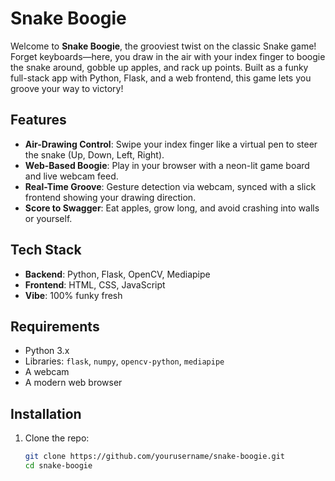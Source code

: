 # Snake Boogie

Welcome to **Snake Boogie**, the grooviest twist on the classic Snake game! Forget keyboards—here, you draw in the air with your index finger to boogie the snake around, gobble up apples, and rack up points. Built as a funky full-stack app with Python, Flask, and a web frontend, this game lets you groove your way to victory!

## Features
- **Air-Drawing Control**: Swipe your index finger like a virtual pen to steer the snake (Up, Down, Left, Right).
- **Web-Based Boogie**: Play in your browser with a neon-lit game board and live webcam feed.
- **Real-Time Groove**: Gesture detection via webcam, synced with a slick frontend showing your drawing direction.
- **Score to Swagger**: Eat apples, grow long, and avoid crashing into walls or yourself.

## Tech Stack
- **Backend**: Python, Flask, OpenCV, Mediapipe
- **Frontend**: HTML, CSS, JavaScript
- **Vibe**: 100% funky fresh

## Requirements
- Python 3.x
- Libraries: `flask`, `numpy`, `opencv-python`, `mediapipe`
- A webcam
- A modern web browser

## Installation
1. Clone the repo:
   ```bash
   git clone https://github.com/yourusername/snake-boogie.git
   cd snake-boogie